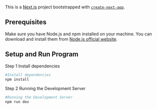 This is a [Next.js](https://nextjs.org/) project bootstrapped with [`create-next-app`](https://github.com/vercel/next.js/tree/canary/packages/create-next-app).

## Prerequisites

Make sure you have Node.js and npm installed on your machine. You can download and install them from [Node.js official website](https://nodejs.org/).

## Setup and Run Program
Step 1 Install dependencies
``` bash
#Install dependencies
npm install
```

Step 2 Running the Development Server
``` bash
#Running the Development Server
npm run dev
```


